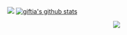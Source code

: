 [![](https://img.shields.io/badge/IDE-Visual%20Studio%20Code-blue?style=flat-square&logo=Visual-Studio-Code)](https://code.visualstudio.com/)
[![giftia's github stats](https://github-readme-stats.vercel.app/api?username=giftia)](https://github.com/giftia/giftia)
<p align="center">
  <a href="https://github.com/giftia"><img src="https://github-readme-stats.vercel.app/api?username=giftia&hide_border=true&show_icons=true"></a>
</p>
